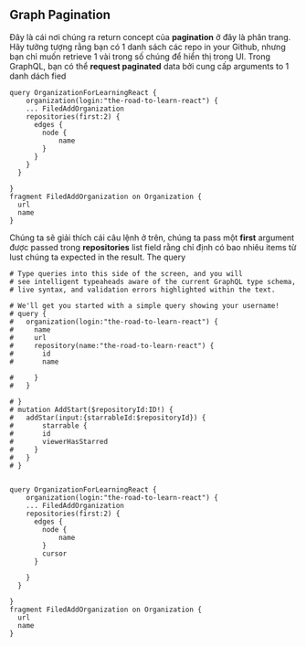 ## Graph Pagination

Đây là cái nơi chúng ra return concept của **pagination** ở đây là phân trang. Hãy tưởng tượng rằng bạn có 1 danh sách các repo in your Github, nhưng bạn chỉ muốn retrieve 1 vài trong số chúng để hiển thị trong UI. Trong GraphQL, bạn có thể **request paginated** data bởi cung cấp arguments to 1 danh dách fied

```
query OrganizationForLearningReact {
	organization(login:"the-road-to-learn-react") {
  	... FiledAddOrganization
    repositories(first:2) {
      edges {
      	node {
        	name
        }
      }
    }
  }

}
fragment FiledAddOrganization on Organization {
  url
  name
}
```

Chúng ta sẽ giải thích cái câu lệnh ở trên, chúng ta pass một **first** argument được passed trong **repositories** list field rằng chỉ định có bao nhiêu items từ lust chúng ta expected in the result. The query

```
# Type queries into this side of the screen, and you will
# see intelligent typeaheads aware of the current GraphQL type schema,
# live syntax, and validation errors highlighted within the text.

# We'll get you started with a simple query showing your username!
# query {
#   organization(login:"the-road-to-learn-react") {
#     name
#     url
#     repository(name:"the-road-to-learn-react") {
#       id
#       name

#     }
#   }

# }
# mutation AddStart($repositoryId:ID!) {
#   addStar(input:{starrableId:$repositoryId}) {
#   	starrable {
#     	id
#       viewerHasStarred
#     }
#   }
# }


query OrganizationForLearningReact {
	organization(login:"the-road-to-learn-react") {
  	... FiledAddOrganization
    repositories(first:2) {
      edges {
      	node {
        	name
        }
        cursor
      }

    }
  }

}
fragment FiledAddOrganization on Organization {
  url
  name
}
```
